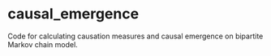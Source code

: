 # causal_emergence

Code for calculating causation measures and causal emergence on bipartite Markov chain model.
